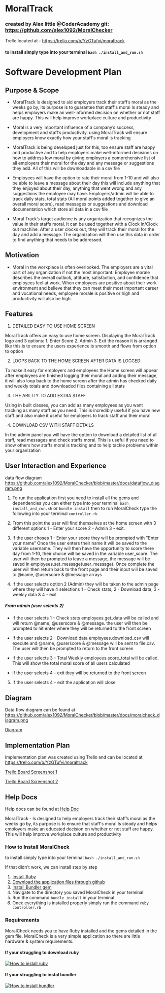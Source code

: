 # MoralTrack

### created by Alex little @CoderAcademy git: https://github.com/alex1092/MoralChecker

Trello located at - https://trello.com/b/YzGTufvi/moraltrack

#### to install simply type into your terminal ``` bash ./install_and_run.sh ```

# Software Development Plan

## Purpose & Scope

- MoralTrack Is designed to aid employers track their staff’s moral as the weeks go by, its purpose is to guarantee that staff's moral Is steady and helps employers make an well-informed decision on whether or not staff are happy.  This will help improve workplace culture and productivity 

- Moral is a very important influence of a company’s success, development and staff’s productivity.  using MoralTrack will ensure employers know exactly how your staff's moral is tracking 

- MoralTrack is being developed just for this, too ensure staff are happy and productive and to help employers make well-informed decisions on how to address low moral by giving employers a comprehensive list of all employers their moral for the day and any message or suggestions they add.  All of this will be downloadable in a csv file

- Employees will have the option to rate their moral from 1-10 and will also be able to leave a message about their day this will include anything that they enjoyed about their day, anything that went wrong and any suggestions the employee may have.  Employers/admin will be able to track daily stats, total stats (All moral points added together to give an overall moral score), read messages or suggestions and download documentation which store all data in a csv file

- Moral Track’s target audience is any organization that recognizes the value in their staffs moral.  It can be used together with a Clock in/Clock out machine.  After a user clocks out, they will track their moral for the day and add a message.  The organization will then use this data in order to find anything that needs to be addressed.

## Motivation

- Moral in the workplace is often overlooked.  The employers are a vital part of any organization if not the most important. Employee morale describes the overall outlook, attitude, satisfaction, and confidence that employees feel at work. When employees are positive about their work environment and believe that they can meet their most important career and vocational needs, employee morale is positive or high and productivity will also be high.

## Features

1. DETAILED EASY TO USE HOME SCREEN

MoralTrack offers an easy to use home screen.  Displaying the MoralTrack logo and 3 options: 1. Enter Score 2. Admin 3. Exit the reason it is arranged like this is to ensure the users experience is smooth and flows from option to option 

2. LOOPS BACK TO THE HOME SCREEN AFTER DATA IS LOGGED

To make it easy for employers and employees the Home screen will appear after employees are finished logging their moral and adding their message, it will also loop back to the home screen after the admin has checked daily and weekly totals and downloaded files containing all stats 

3. THE ABILITY TO ADD EXTRA STAFF

Using in built classes, you can add as many employees as you want tracking as many staff as you need. This is incredibly useful if you have new staff and also make it useful for employers to track staff and their moral

4. DOWNLOAD CSV WITH STAFF DETAILS

In the admin panel you will have the option to download a detailed list of all staff, read messages and check staffs moral. This is useful if you need to show others how staffs moral is tracking and to help tackle problems within your organization

## User Interaction and Experience

data flow diagram https://github.com/alex1092/MoralChecker/blob/master/docs/dataflow_diagram.png

1. To run the application first you need to install all the gems and dependencies you can either type into your terminal ``` bash install_and_run.sh ``` or ``` bundle install ``` then to run MoralCheck type the following into your terminal ``` controller.rb ``` 

2. From this point the user will find themselves at the home screen with 3 different options 1 - Enter your score 2 - Admin 3 - exit. 

3. If the user choses 1 - Enter your score they will be prompted with "Enter your name" Once the user enters their name it will be saved to the variable username. They will then have the opportunity to score there day from 1-10, their choice will be saved in the variable user_score.  The user will then be prompted to leave a message, the message will be saved in employees.set_message(user_message). Once complete the user will then return back to the front page and their input will be saved to @name, @userscore & @message arrays

4. If the user selects option 2 (Admin) they will be taken to the admin page where they will have 4 selections 1 - Check stats, 2 - Download data, 3 - weekly data & 4 - exit 

##### From admin (user selects 2)
- If the user selects 1 - Check stats employees.get_data will be called and will return @name, @userscore & @message. the user will then be prompted to hit enter where they will be returned to the front screen

- If the user selects 2 - Download data employees.download_csv will execute and @name, @userscore & @message will be sent to file.csv.  The user will then be prompted to return to the front screen 

- If the user selects 3 - Total Weekly employees.score_total will be called. This will show the total moral score of all users calculated

- if the user selects 4 - exit they will be returned to the front screen 

5. If the user selects 4 - exit the application will close


## Diagram

Data flow diagram can be found at https://github.com/alex1092/MoralChecker/blob/master/docs/moralcheck_diagram.png

[Diagram](/docs/moralcheck_diagram.png)

## Implementation Plan

Implementation plan was created using Trello and can be located at https://trello.com/b/YzGTufvi/moraltrack

[Trello Board Screenshot 1](./docs/trello_board.png)

[Trello Board Screenshot 2](./docs/trello_board2.png)

## Help Docs

Help docs can be found at [Help Doc](./docs/help.md)

MoralTrack - Is designed to help employers track their staff’s moral as the weeks go by, its purpose is to ensure that staff's moral Is steady and helps employers make an educated decision on whether or not staff are happy.  This will help improve workplace culture and productivity 

### How to Install MoralCheck

to install simply type into your terminal ``` bash ./install_and_run.sh ```

If that didn't work, we can install step by step 

1. [Install Ruby](https://www.ruby-lang.org/en/documentation/installation/)
2. [Download the application files through github ](https://github.com/alex1092/MoralChecker)
3. [Install Bundler gem](https://bundler.io/)
4. Navigate to the directory you saved MoralCheck in your terminal
5. Run the command ```bundle install``` in your terminal
6. Once everything is installed properly simply run the command ``` ruby controller.rb ```

### Requirements
MoralCheck needs you to have Ruby installed and the gems detailed in the gem file.  MoralCheck is a very simple application so there are little hardware & system requirements. 


#### If your struggling to download ruby 

[![How to install ruby](https://youtu.be/dMoK6AxyiUo)](https://youtu.be/dMoK6AxyiUo)


#### If your struggling to instal bundler 

[![How to install bundler](https://youtu.be/lMhoz29A2Jg)](https://youtu.be/lMhoz29A2Jg)

